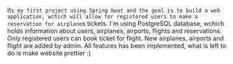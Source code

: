 It`s my first project using Spring boot and the goal is to build a web application, wchich will allow for registered users to make a reservation for airplane`s tickets.
I`m using PostgreSQL database, wchich holds information about users, airplanes, airports, flights and reservations.
Only registered users can book ticket for flight.
New airplanes, airports and flight are added by admin.
All features has been implemented, what is left to do is make website prettier :)
